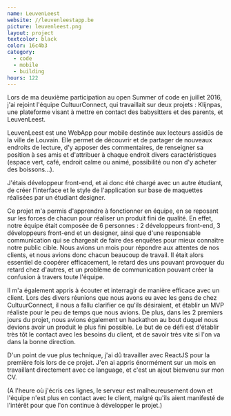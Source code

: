 ```yaml
---
name: LeuvenLeest
website: //leuvenleestapp.be
picture: leuvenleest.png
layout: project
textcolor: black
color: 16c4b3
category:
  - code
  - mobile
  - building
hours: 122
---
```


Lors de ma deuxième participation au open Summer of code en juillet 2016, j'ai rejoint l'équipe CultuurConnect, qui travaillait sur deux projets : Klijnpas, une plateforme visant à mettre en contact des babysitters et des parents, et LeuvenLeest.

LeuvenLeest est une WebApp pour mobile destinée aux lecteurs assidûs de la ville de Louvain. Elle permet de découvrir et de partager de nouveaux endroits de lecture, d'y apposer des commentaires, de renseigner sa position à ses amis et d'attribuer à chaque endroit divers caractéristiques (espace vert, café, endroit calme ou animé, possibilité ou non d'y acheter des boissons...).

J'étais développeur front-end, et ai donc été chargé avec un autre étudiant, de créer l'interface et le style de l'application sur base de maquettes réalisées par un étudiant designer.

Ce projet m'a permis d'apprendre à fonctionner en équipe, en se reposant sur les forces de chacun pour réaliser un produit fini de qualité. En effet, notre équipe était composée de 6 personnes : 2 développeurs front-end, 3 développeurs front-end et un designer, ainsi que d'une responsable communication qui se chargeait de faire des enquêtes pour mieux connaître notre public cible. Nous avions un mois pour répondre aux attentes de nos clients, et nous avions donc chacun beaucoup de travail. Il était alors essentiel de coopérer efficacement, le retard des uns pouvant provoquer du retard chez d'autres, et un problème de communication pouvant créer la confusion à travers toute l'équipe.

Il m'a également appris à écouter et interragir de manière efficace avec un client. Lors des divers réunions que nous avons eu avec les gens de chez CultuurConnect, il nous a fallu clarifier ce qu'ils désiraient, et établir un MVP réaliste pour le peu de temps que nous avions. De plus, dans les 2 premiers jours du projet, nous avions également un hackathon au bout duquel nous devions avoir un produit le plus fini possible. Le but de ce défi est d'établir très tôt le contact avec les besoins du client, et de savoir très vite si l'on va dans la bonne direction.

D'un point de vue plus technique, j'ai dû travailler avec ReactJS pour la première fois lors de ce projet. J'en ai appris énormément sur un mois en travaillant directement avec ce language, et c'est un ajout bienvenu sur mon CV.

(A l'heure où j'écris ces lignes, le serveur est malheureusement down et l'équipe n'est plus en contact avec le client, malgré qu'ils aient manifesté de l'intérêt pour que l'on continue à développer le projet.)